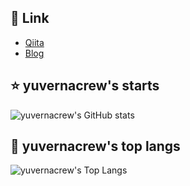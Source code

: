 ## 🔗 Link

* [Qiita](https://qiita.com/cheez921)
* [Blog](https://cheezblog.netlify.app/)


## ⭐️ yuvernacrew's starts

![yuvernacrew's GitHub stats](https://github-readme-stats.vercel.app/api?username=yuvernacrew&theme=dracula&show_icons=true)


## 📕 yuvernacrew's top langs

![yuvernacrew's Top Langs](https://github-readme-stats.vercel.app/api/top-langs/?username=yuvernacrew&layout=compact&theme=dracula)

